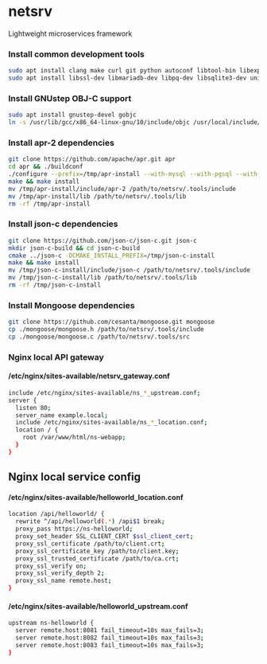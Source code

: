 # netsrv
Lightweight microservices framework

### Install common development tools
```bash
sudo apt install clang make curl git python autoconf libtool-bin libexpat1-dev cmake
sudo apt install libssl-dev libmariadb-dev libpq-dev libsqlite3-dev unixodbc-dev
```

### Install GNUstep OBJ-C support
```bash
sudo apt install gnustep-devel gobjc
ln -s /usr/lib/gcc/x86_64-linux-gnu/10/include/objc /usr/local/include/objc
```

### Install apr-2 dependencies
```bash
git clone https://github.com/apache/apr.git apr
cd apr && ./buildconf
./configure --prefix=/tmp/apr-install --with-mysql --with-pgsql --with-sqlite3 --with-odbc
make && make install
mv /tmp/apr-install/include/apr-2 /path/to/netsrv/.tools/include
mv /tmp/apr-install/lib /path/to/netsrv/.tools/lib
rm -rf /tmp/apr-install
```

### Install json-c dependencies
```bash
git clone https://github.com/json-c/json-c.git json-c
mkdir json-c-build && cd json-c-build
cmake ../json-c -DCMAKE_INSTALL_PREFIX=/tmp/json-c-install
make && make install
mv /tmp/json-c-install/include/json-c /path/to/netsrv/.tools/include
mv /tmp/json-c-install/lib /path/to/netsrv/.tools/lib
rm -rf /tmp/json-c-install
```

### Install Mongoose dependencies
```bash
git clone https://github.com/cesanta/mongoose.git mongoose
cp ./mongoose/mongoose.h /path/to/netsrv/.tools/include
cp ./mongoose/mongoose.c /path/to/netsrv/.tools/src

```




### Nginx local API gateway

#### /etc/nginx/sites-available/netsrv_gateway.conf
```bash
include /etc/nginx/sites-available/ns_*_upstream.conf;
server {
  listen 80;
  server_name example.local;
  include /etc/nginx/sites-available/ns_*_location.conf;
  location / {
    root /var/www/html/ns-webapp;
  }
}
```
## Nginx local service config

#### /etc/nginx/sites-available/helloworld_location.conf
```bash
location /api/helloworld/ {
  rewrite ^/api/helloworld(.*) /api$1 break;
  proxy_pass https://ns-helloworld;
  proxy_set_header SSL_CLIENT_CERT $ssl_client_cert;
  proxy_ssl_certificate /path/to/client.crt;
  proxy_ssl_certificate_key /path/to/client.key;
  proxy_ssl_trusted_certificate /path/to/ca.crt;
  proxy_ssl_verify on;
  proxy_ssl_verify_depth 2;
  proxy_ssl_name remote.host;
}
```

#### /etc/nginx/sites-available/helloworld_upstream.conf
```bash
upstream ns-helloworld {
  server remote.host:8081 fail_timeout=10s max_fails=3;
  server remote.host:8082 fail_timeout=10s max_fails=3;
  server remote.host:8083 fail_timeout=10s max_fails=3;
}
```
